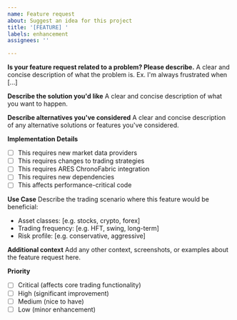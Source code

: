 ```yaml
---
name: Feature request
about: Suggest an idea for this project
title: '[FEATURE] '
labels: enhancement
assignees: ''

---
```


**Is your feature request related to a problem? Please describe.**
A clear and concise description of what the problem is. Ex. I'm always frustrated when [...]

**Describe the solution you'd like**
A clear and concise description of what you want to happen.

**Describe alternatives you've considered**
A clear and concise description of any alternative solutions or features you've considered.

**Implementation Details**
- [ ] This requires new market data providers
- [ ] This requires changes to trading strategies
- [ ] This requires ARES ChronoFabric integration
- [ ] This requires new dependencies
- [ ] This affects performance-critical code

**Use Case**
Describe the trading scenario where this feature would be beneficial:
- Asset classes: [e.g. stocks, crypto, forex]
- Trading frequency: [e.g. HFT, swing, long-term]
- Risk profile: [e.g. conservative, aggressive]

**Additional context**
Add any other context, screenshots, or examples about the feature request here.

**Priority**
- [ ] Critical (affects core trading functionality)
- [ ] High (significant improvement)
- [ ] Medium (nice to have)
- [ ] Low (minor enhancement)